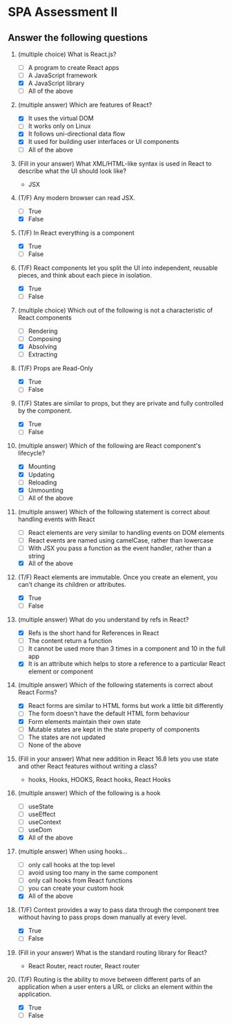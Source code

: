 # SPA Assessment II

## Answer the following questions

1.  (multiple choice) What is React.js?

    - [ ] A program to create React apps
    - [ ] A JavaScript framework
    - [x] A JavaScript library
    - [ ] All of the above

2.  (multiple answer) Which are features of React?

    - [x] It uses the virtual DOM
    - [ ] It works only on Linux
    - [x] It follows uni-directional data flow
    - [x] It used for building user interfaces or UI components
    - [ ] All of the above

3.  (Fill in your answer) What XML/HTML-like syntax is used in React to describe what the UI should look like?

    - JSX

4.  (T/F) Any modern browser can read JSX.

    - [ ] True
    - [x] False

5.  (T/F) In React everything is a component

    - [x] True
    - [ ] False

6.  (T/F) React components let you split the UI into independent, reusable pieces, and think about each piece in isolation.

    - [x] True
    - [ ] False

7.  (multiple choice) Which out of the following is not a characteristic of React components

    - [ ] Rendering
    - [ ] Composing
    - [x] Absolving
    - [ ] Extracting

8.  (T/F) Props are Read-Only

    - [x] True
    - [ ] False

9.  (T/F) States are similar to props, but they are private and fully controlled by the component.

    - [x] True
    - [ ] False

10. (multiple answer) Which of the following are React component's lifecycle?

    - [x] Mounting
    - [x] Updating
    - [ ] Reloading
    - [x] Unmounting
    - [ ] All of the above

11. (multiple answer) Which of the following statement is correct about handling events with React

    - [ ] React elements are very similar to handling events on DOM elements
    - [ ] React events are named using camelCase, rather than lowercase
    - [ ] With JSX you pass a function as the event handler, rather than a string
    - [x] All of the above

12. (T/F) React elements are immutable. Once you create an element, you can’t change its children or attributes.

    - [x] True
    - [ ] False

13. (multiple answer) What do you understand by refs in React?

    - [x] Refs is the short hand for References in React
    - [ ] The content return a function
    - [ ] It cannot be used more than 3 times in a component and 10 in the full app
    - [x] It is an attribute which helps to store a reference to a particular React element or component

14. (multiple answer) Which of the following statements is correct about React Forms?

    - [x] React forms are similar to HTML forms but work a little bit differently
    - [ ] The form doesn't have the default HTML form behaviour
    - [x] Form elements maintain their own state
    - [ ] Mutable states are kept in the state property of components
    - [ ] The states are not updated
    - [ ] None of the above

15. (Fill in your answer) What new addition in React 16.8 lets you use state and other React features without writing a class?

    - hooks, Hooks, HOOKS, React hooks, React Hooks

16. (multiple answer) Which of the following is a hook

    - [ ] useState
    - [ ] useEffect
    - [ ] useContext
    - [ ] useDom
    - [x] All of the above

17. (multiple answer) When using hooks...

    - [ ] only call hooks at the top level
    - [ ] avoid using too many in the same component
    - [ ] only call hooks from React functions
    - [ ] you can create your custom hook
    - [x] All of the above

18. (T/F) Context provides a way to pass data through the component tree without having to pass props down manually at every level.

    - [x] True
    - [ ] False

19. (Fill in your answer) What is the standard routing library for React?

    - React Router, react router, React router

20. (T/F) Routing is the ability to move between different parts of an application when a user enters a URL or clicks an element within the application.

    - [x] True
    - [ ] False
